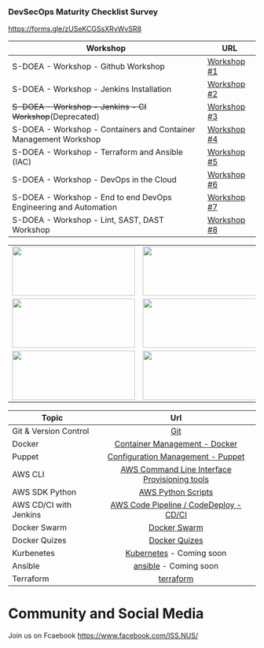 ### DevSecOps Maturity Checklist Survey


https://forms.gle/zUSeKCGSsXRyWvSR8

| **Workshop**                                                     | **URL**                                  |
| ---------------------------------------------------------------- | ---------------------------------------- |
| S-DOEA - Workshop - Github Workshop                              | [Workshop #1](./workshop/workshop2.md)   |
| S-DOEA - Workshop - Jenkins Installation                         | [Workshop #2](./workshop/workshop1.md)   |
| <s>S-DOEA - Workshop - Jenkins - CI Workshop</s>(Deprecated)     | [Workshop #3](./workshop/workshop3.md)   |
| S-DOEA - Workshop - Containers and Container Management Workshop | [Workshop #4](./workshop/workshop5.md)   |
| S-DOEA - Workshop - Terraform and Ansible (IAC)                  | [Workshop #5](./workshop/workshop3-1.md) |
| S-DOEA - Workshop - DevOps in the Cloud                          | [Workshop #6](./workshop/workshop6.md)   |
| S-DOEA - Workshop - End to end DevOps Engineering and Automation | [Workshop #7](./workshop/workshop7.md)   |
| S-DOEA - Workshop - Lint, SAST, DAST Workshop                    | [Workshop #8](./workshop/workshop9.md)   |

<table>
    <tr>
        <td><img style="width:250px;height:100px; float: right;" src="./git.png"/></td>
        <td><img style="width:250px;height:100px; float: right;" src="./docker.png"/></td>
    </tr>
    <tr>
    <td><img style="width:250px;height:100px; float: right;" src="./puppet.png"/></td>
        <td><img style="width:250px;height:100px; float: right;" src="./aws_code_deploy.png"/><td>
    </tr>
    <tr>    
        <td><img style="width:250px;height:100px; float: right;" src="./dockerswarm.png"/></td>
        <td><img style="width:250px;height:100px; float: right;" src="./Kubernetes.png"/></td>
    </tr>
</table>

| Topic                  |                                 Url                                 |
| ---------------------- | :-----------------------------------------------------------------: |
| Git & Version Control  |                       [Git](./git/README.md)                        |
| Docker                 |       [Container Management - Docker](./container/README.md)        |
| Puppet                 |       [Configuration Management - Puppet](./puppet/README.md)       |
| AWS CLI                | [AWS Command Line Interface Provisioning tools](./awscli/README.md) |
| AWS SDK Python         |               [AWS Python Scripts](./boto3/README.md)               |
| AWS CD/CI with Jenkins |  [AWS Code Pipeline / CodeDeploy - CD/CI](./cdci/NodeJS/README.md)  |
| Docker Swarm           |                  [Docker Swarm](./swarm/README.md)                  |
| Docker Quizes          |                 [Docker Quizes](./quizes/README.md)                 |
| Kurbenetes             |         [Kubernetes](./kubernetes/README.md) - Coming soon          |
| Ansible                |            [ansible](./ansible/README.md) - Coming soon             |
| Terraform              |                 [terraform](./terraform/README.md)                  |

# Community and Social Media

Join us on Fcaebook https://www.facebook.com/ISS.NUS/
